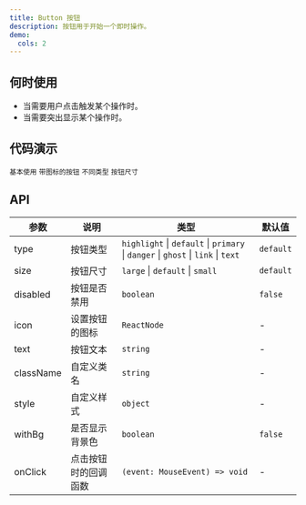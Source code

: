 ```yaml
---
title: Button 按钮
description: 按钮用于开始一个即时操作。
demo:
  cols: 2
---
```


## 何时使用

- 当需要用户点击触发某个操作时。
- 当需要突出显示某个操作时。

## 代码演示

<code src="./demos/demo1.tsx" description="基本使用方法">基本使用</code>
<code src="./demos/demo3.tsx" description="图标为icon">带图标的按钮</code>
<code src="./demos/demo2.tsx" description="不同类型的按钮">不同类型</code>
<code src="./demos/demo4.tsx" description="可以自定义小、中、大">按钮尺寸</code>


## API

| 参数 | 说明 | 类型 | 默认值 |
| --- | --- | --- | --- |
| type | 按钮类型 | `highlight` \| `default` \| `primary` \| `danger` \| `ghost` \| `link` \| `text` | `default` |
| size | 按钮尺寸 | `large` \| `default` \| `small` | `default` |
| disabled | 按钮是否禁用 | `boolean` | `false` |
| icon | 设置按钮的图标 | `ReactNode` | - |
| text | 按钮文本 | `string` | - |
| className | 自定义类名 | `string` | - |
| style | 自定义样式 | `object` | - |
| withBg | 是否显示背景色 | `boolean` | `false` |
| onClick | 点击按钮时的回调函数 | `(event: MouseEvent) => void` | - |

